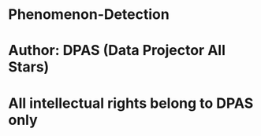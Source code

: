 # Phenomenon-Detection
# Author: DPAS (Data Projector All Stars)
# All intellectual rights belong to DPAS only
